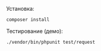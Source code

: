 Установка:
```bash
composer install
```

Тестирование (демо):
```bash
./vendor/bin/phpunit test/request
```